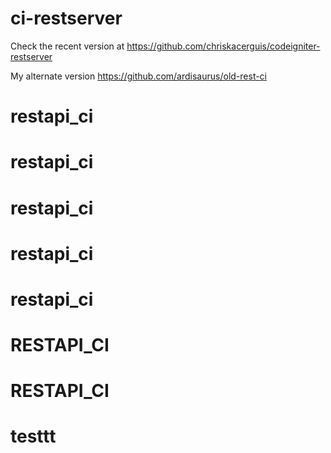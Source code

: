 # ci-restserver
Check the recent version at https://github.com/chriskacerguis/codeigniter-restserver

My alternate version https://github.com/ardisaurus/old-rest-ci
# restapi_ci
# restapi_ci
# restapi_ci
# restapi_ci
# restapi_ci
# RESTAPI_CI
# RESTAPI_CI
# testtt

